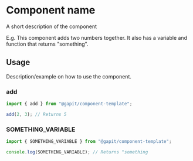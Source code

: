# Component name

A short description of the component

E.g. This component adds two numbers together.
It also has a variable and function that returns "something".

## Usage

Description/example on how to use the component.

### add

```ts
import { add } from "@gapit/component-template";

add(2, 3); // Returns 5
```

### SOMETHING_VARIABLE

```ts
import { SOMETHING_VARIABLE } from "@gapit/component-template";

console.log(SOMETHING_VARIABLE); // Returns "something
```
